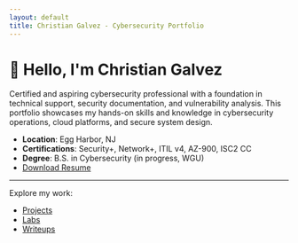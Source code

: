 ```yaml
---
layout: default
title: Christian Galvez - Cybersecurity Portfolio
---
```


# 👋 Hello, I'm Christian Galvez

Certified and aspiring cybersecurity professional with a foundation in technical support, security documentation, and vulnerability analysis. This portfolio showcases my hands-on skills and knowledge in cybersecurity operations, cloud platforms, and secure system design.

- **Location**: Egg Harbor, NJ
- **Certifications**: Security+, Network+, ITIL v4, AZ-900, ISC2 CC
- **Degree**: B.S. in Cybersecurity (in progress, WGU)
- [Download Resume](assets/Christian_Galvez_Resume.pdf)

---

Explore my work:
- [Projects](projects.md)
- [Labs](labs.md)
- [Writeups](writeups.md)
